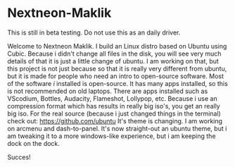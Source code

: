 # Nextneon-Maklik
This is still in beta testing. Do not use this as an daily driver.



Welcome to Nextneon Maklik.
I build an Linux distro based on Ubuntu using Cubic.
Because i didn't change all files in the disk, you will see very much details of that it is just a little change of ubuntu.
I am working on that, but this project is not just because so that it is really very different from ubuntu, but it is made for people who need an intro to open-source software.
Most of the software *i* installed is open-source.
It has many apps installed, so this is not recommended on old laptops.
There are apps installed such as VScodium, Bottles, Audacity, Flameshot, Lollypop, etc.
Because i use an compression format which has results in really big iso's, you get an really big iso.
For the real source (because i just changed things in the terminal) check out: https://github.com/ubuntu
It's theme is changing. I am working on arcmenu and dash-to-panel.
It's now straight-out an ubuntu theme, but i am tweaking it to a more windows-like experience, but i am keeping the dock on the dock.


Succes!
